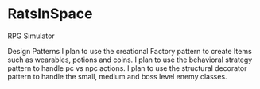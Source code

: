 # RatsInSpace
RPG Simulator

Design Patterns
I plan to use the creational Factory pattern to create Items such as wearables, potions and coins. I plan to use the behavioral strategy pattern to handle pc vs npc actions. I plan to use the structural decorator pattern to handle the small, medium and boss level enemy classes.
